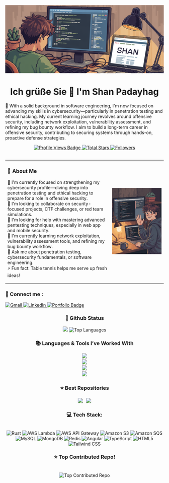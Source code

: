 <div>
  <img src="master-head.png" alt="Master Head" style="width:auto; height:auto" />
</div>

<h1 align="center">Ich grüße Sie 🙏 I'm Shan Padayhag</h1>

<p align="left">🌟 With a solid background in software engineering, I'm now focused on advancing my skills in cybersecurity—particularly in penetration testing and ethical hacking. My current learning journey revolves around offensive security, including network exploitation, vulnerability assessment, and refining my bug bounty workflow. I aim to build a long-term career in offensive security, contributing to securing systems through hands-on, proactive defense strategies.</p>

<div align="center">
  <a href="https://github.com/shanpadayhag" target="_blank">
    <img src="https://komarev.com/ghpvc/?username=shanpadayhag&label=Profile%20views&color=5e81ac&style=for-the-badge" alt="Profile Views Badge" />
  </a>

  <a href="https://github.com/shanpadayhag?tab=repositories&sort=stargazers" target="_blank">
    <img alt="Total Stars" title="Total stars on GitHub"
       src="https://img.shields.io/github/stars/shanpadayhag?style=for-the-badge&label=Stars&color=bf616a&logo=github" />
  </a>

  <a href="https://github.com/shanpadayhag?tab=followers" target="_blank">
    <img alt="Followers" title="Follow me on GitHub"
       src="https://img.shields.io/github/followers/shanpadayhag?style=for-the-badge&label=Followers&color=5e81ac&logo=github" />
  </a>
</div>

<br />

<table width="100%">
  <tr>
    <td align="left" valign="middle" width="66%">
      <h3>💫 About Me</h3>
      <p>🔐 I'm currently focused on strengthening my cybersecurity profile—diving deep into penetration testing and ethical hacking to prepare for a role in offensive security.<br>🤝 I'm looking to collaborate on security-focused projects, CTF challenges, or red team simulations.<br>🧠 I'm looking for help with mastering advanced pentesting techniques, especially in web app and mobile security.<br>🌱 I'm currently learning network exploitation, vulnerability assessment tools, and refining my bug bounty workflow.<br>💬 Ask me about penetration testing, cybersecurity fundamentals, or software engineering.<br>⚡️ Fun fact: Table tennis helps me serve up fresh ideas!</p>
    </td>
    <td align="right" valign="middle" width="34%">
      <img alt="coding-gif" width="450" src="introduction.jpeg">
    </td>
  </tr>
</table>

<div align="left">
  <h3>🧲 Connect me :</h3>
  <a href="mailto:shanpadayhag@gmail.com">
    <img width="60px" src="https://play-lh.googleusercontent.com/MaRCSacmqLlbSST5m_sJUb_tE9pTresHYgwpd4gInpcj_NVGbjLCnTe96Yx5zz893bA=w480-h960" alt="Gmail" />
  </a>

  <a href="https://www.linkedin.com/in/shanpadayhag" target="_blank">
    <img width="60px" src="https://cdn-icons-png.freepik.com/256/2496/2496097.png?semt=ais_hybrid" alt="LinkedIn" />
  </a>

  <a href="https://shanpadayhag.github.io/" target="_blank">
    <img width="60px" src="https://is1-ssl.mzstatic.com/image/thumb/Purple221/v4/64/a8/f0/64a8f040-e207-e01a-f2e3-2e5d75c68447/AppIcon-1x_U007emarketing-0-11-0-85-220-0.png/350x350.png?" alt="Portfolio Badge">
  </a>
</div>

<h3 align="center">🌱 Github Status</h3>
<div align="center">
  <img width="435" src="https://github-readme-stats.vercel.app/api?username=shanpadayhag&count_private=true&show_icons=true&theme=nord&rank_icon=github&border_radius=10"/>
  <img width="330" src="https://github-readme-stats.vercel.app/api/top-langs/?username=shanpadayhag&theme=nord&hide_border=false&include_all_commits=false&count_private=false&layout=compact" alt="Top Languages">
</div>

<h3 align="center">📚 Languages & Tools I’ve Worked With</h3>

<div align="center">
  <img src="https://skillicons.dev/icons?i=rust,c,java,ts,js,php,python,html,css" /><br>
    <img src="https://skillicons.dev/icons?i=actix,spring,laravel,nestjs,angular,nextjs,tailwindcss,astro,react" /><br>
    <img src="https://skillicons.dev/icons?i=kali,linux,ubuntu,docker,postman,git,vim,bash,vscode" /><br>
    <img src="https://skillicons.dev/icons?i=aws,cloudflare,kubernetes,nginx,postgres,mysql,mongodb,redis,vercel" /><br>
</div>

<div align="center">
  <h3>⭐️ Best Repositories</h3>
  <div style="display: flex; justify-content: center; gap: 10px;">
    <a href="https://github.com/shanpadayhag/event-management-system-angular">
        <img width=380 src="https://github-readme-stats.vercel.app/api/pin/?username=shanpadayhag&repo=event-management-system-angular&theme=light&title_color=ffffff&icon_color=ffffff&text_color=ffffff&bg_color=2e3440" /></a>
    <a href="https://github.com/shanpadayhag/event-service-java-spring-boot">
        <img width=380 src="https://github-readme-stats.vercel.app/api/pin/?username=shanpadayhag&repo=event-service-java-spring-boot&theme=light&title_color=ffffff&icon_color=ffffff&text_color=ffffff&bg_color=2e3440" />
    </a>
</div>

<h3>💻 Tech Stack:</h3>
<br/>
<div align="center">
   <img src="https://img.shields.io/badge/rust-%23d84800?style=for-the-badge&logo=rust" alt="Rust" />
  <img src="https://img.shields.io/badge/aws%20lambda-%23f78e05?style=for-the-badge&logo=awslambda&logoColor=white" alt="AWS Lambda" />
  <img src="https://img.shields.io/badge/aws%20api%20gateway-%23FF4F8B?style=for-the-badge&logo=amazonapigateway&logoColor=white" alt="AWS API Gateway" />
  <img src="https://img.shields.io/badge/amazon%20s3-%23569A31?style=for-the-badge&logo=amazons3&logoColor=white" alt="Amazon S3" />
  <img src="https://img.shields.io/badge/amazon%20sqs-%23FF4F8B?style=for-the-badge&logo=amazonsqs&logoColor=white" alt="Amazon SQS" />
  <img src="https://img.shields.io/badge/mysql-%234479A1?style=for-the-badge&logo=mysql&logoColor=white" alt="MySQL" />
  <img src="https://img.shields.io/badge/mongodb-%2347A248?style=for-the-badge&logo=mongodb&logoColor=white" alt="MongoDB" />
  <img src="https://img.shields.io/badge/redis-%23FF4438?style=for-the-badge&logo=redis&logoColor=white" alt="Redis" />
  <img src="https://img.shields.io/badge/angular-%230F0F11?style=for-the-badge&logo=angular&logoColor=white" alt="Angular" />
  <img src="https://img.shields.io/badge/typescript-%233178C6?style=for-the-badge&logo=typescript&logoColor=white" alt="TypeScript" />
  <img src="https://img.shields.io/badge/html5-%23E34F26?style=for-the-badge&logo=html5&logoColor=white" alt="HTML5" />
  <img src="https://img.shields.io/badge/tailwind%20css-%2306B6D4?style=for-the-badge&logo=tailwindcss&logoColor=white" alt="Tailwind CSS" />
</div>



<h3>⭐ Top Contributed Repo!</h3>
<br/>
<img src="https://github-contributor-stats.vercel.app/api?username=shanpadayhag&limit=5&theme=transparent&combine_all_yearly_contributions=true" alt="Top Contributed Repo">

